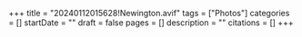 +++
title = "20240112015628!Newington.avif"
tags = ["Photos"]
categories = []
startDate = ""
draft = false
pages = []
description = ""
citations = []
+++

